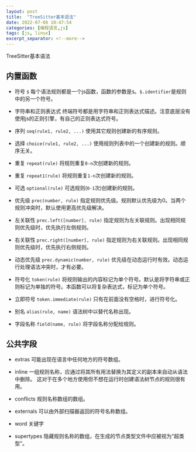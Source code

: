 ```yaml
---
layout: post
title:  "TreeSitter基本语法"
date: 2022-07-08 10:47:54
categories: [编程语言,js]
tags: [js, linux]
excerpt_separator: <!--more-->
---
```

TreeSitter基本语法
<!--more-->

## 内置函数

* 符号 `$`
    每个语法规则都是一个js函数，函数的参数是`$`。`$.identifier`是规则中的另一个符号。

* 字符串和正则表达式
    终端符号都是用字符串和正则表达式描述。注意底层没有使用js的正则引擎，有自己的正则表达式符号。

* 序列 `seq(rule1, rule2, ...)`
    使用其它规则创建新的有序规则。

* 选择 `choice(rule1, rule2, ...)`
    使用规则列表中的一个创建新的规则。顺序无关。

* 重复 `repeat(rule)`
    将规则重复`0-n`次创建新的规则。

* 重复 `repeat1(rule)`
    将规则重复`1-n`次创建新的规则。

* 可选 `optional(rule)`
    可选规则(`0-1`次)创建新的规则。

* 优先级 `prec(number, rule)`
    指定规则优先级。规则默认优先级为0。当两个规则冲突时，默认使用更高优先级解决。

* 左关联性 `prec.left([number], rule)`
    指定规则为左关联规则。出现相同规则优先级时，优先执行左侧规则。

* 右关联性 `prec.right([number], rule)`
    指定规则为右关联规则。出现相同规则优先级时，优先执行右侧规则。

* 动态优先级 `prec.dynamic(number, rule)`
    优先级在动态运行时有效。动态运行处理语法冲突时，才有必要。

* 符号化 `token(rule)`
    将规则输出的内容标记为单个符号。默认是将字符串或正则标记为单独的符号。本函数可以将复杂表达式，标记为单个符号。

* 立即符号 `token.immediate(rule)`
    只有在前面没有空格时，进行符号化。

* 别名 `alias(rule, name)`
    语法树中以替代名称出现。

* 字段名称 `field(name, rule)`
    将字段名称分配给规则。

## 公共字段


* extras
    可能出现在语言中任何地方的符号数组。

* inline
    一组规则名称，应通过将其所有用法替换为其定义的副本来自动从语法中删除。 这对于在多个地方使用但不想在运行时创建语法树节点的规则很有用。

* conflicts
    规则名称数组的数组。

* externals
    可以由外部扫描器返回的符号名称数组。

* word
    关键字

* supertypes 
    隐藏规则名称的数组，在生成的节点类型文件中应被视为“超类型”。
